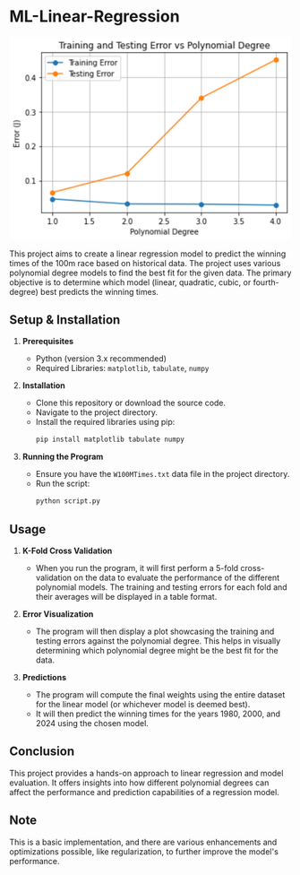 # ML-Linear-Regression
![Regression](https://github.com/Michael-Elrod-dev/ML-Linear-Regression/blob/main/LinearRegression.png)

This project aims to create a linear regression model to predict the winning times of the 100m race based on historical data. The project uses various polynomial degree models to find the best fit for the given data. The primary objective is to determine which model (linear, quadratic, cubic, or fourth-degree) best predicts the winning times.

## Setup & Installation

1. **Prerequisites**
   - Python (version 3.x recommended)
   - Required Libraries: `matplotlib`, `tabulate`, `numpy`

2. **Installation**
   - Clone this repository or download the source code.
   - Navigate to the project directory.
   - Install the required libraries using pip:
     ```bash
     pip install matplotlib tabulate numpy
     ```

3. **Running the Program**
   - Ensure you have the `W100MTimes.txt` data file in the project directory.
   - Run the script:
     ```bash
     python script.py
     ```

## Usage

1. **K-Fold Cross Validation**
   - When you run the program, it will first perform a 5-fold cross-validation on the data to evaluate the performance of the different polynomial models. The training and testing errors for each fold and their averages will be displayed in a table format.

2. **Error Visualization**
   - The program will then display a plot showcasing the training and testing errors against the polynomial degree. This helps in visually determining which polynomial degree might be the best fit for the data.

3. **Predictions**
   - The program will compute the final weights using the entire dataset for the linear model (or whichever model is deemed best).
   - It will then predict the winning times for the years 1980, 2000, and 2024 using the chosen model.

## Conclusion
This project provides a hands-on approach to linear regression and model evaluation. It offers insights into how different polynomial degrees can affect the performance and prediction capabilities of a regression model.

## Note
This is a basic implementation, and there are various enhancements and optimizations possible, like regularization, to further improve the model's performance.
